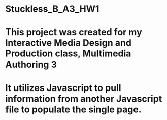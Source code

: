 # Stuckless_B_A3_HW1
# This project was created for my Interactive Media Design and Production class, Multimedia Authoring 3
# It utilizes Javascript to pull information from another Javascript file to populate the single page. 
